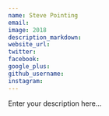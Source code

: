 ```yaml
---
name: Steve Pointing
email:
image: 2018
description_markdown:
website_url:
twitter:
facebook:
google_plus:
github_username:
instagram:
---
```


Enter your description here...

